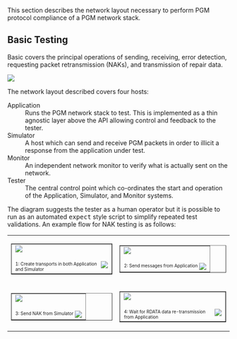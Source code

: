 This section describes the network layout necessary to perform PGM protocol compliance of a PGM network stack.

## Basic Testing ##
Basic covers the principal operations of sending, receiving, error detection, requesting packet retransmission (NAKs), and  transmission of repair data.

<img src='http://miru.hk/wiki/OpenPGM_testing_layout.png' />

The network layout described covers four hosts:

<dl><dt>Application</dt><dd>Runs the PGM network stack to test.  This is implemented as a thin agnostic layer above the API allowing control and feedback to the tester.<br>
</dd><dt>Simulator</dt><dd>A host which can send and receive PGM packets in order to illicit a response from the application under test.<br>
</dd><dt>Monitor</dt><dd>An independent network monitor to verify what is actually sent on the network.<br>
</dd><dt>Tester</dt><dd>The central control point which co-ordinates the start and operation of the Application, Simulator, and Monitor systems.<br>
</dd></dl>

The diagram suggests the tester as a human operator but it is possible to run as an automated <tt>expect</tt> style script to simplify repeated test validations.  An example flow for NAK testing is as follows:

<table>
<tr><td>
<table cellpadding='5' border='1' cellspacing='0'>
<tr>
<td><a href='http://miru.hk/wiki/Flow_part1.png'><img src='http://miru.hk/wiki/320px-Flow_part1.png' /><br /><br /><img src='http://miru.hk/wiki/magnify-clip.png' align='right' /></a><font size='1'>1: Create transports in both Application and Simulator</font></td>
</tr>
</table>
</td><td>
<table cellpadding='5' border='1' cellspacing='0'>
<tr>
<td><a href='http://miru.hk/wiki/Flow_part2.png'><img src='http://miru.hk/wiki/320px-Flow_part2.png' /><br /><br /><img src='http://miru.hk/wiki/magnify-clip.png' align='right' /></a><font size='1'>2: Send messages from Application</font></td>
</tr>
</table>
</td></tr><tr><td>
<table cellpadding='5' border='1' cellspacing='0'>
<tr>
<td><a href='http://miru.hk/wiki/Flow_part3.png'><img src='http://miru.hk/wiki/320px-Flow_part3.png' /><br /><br /><img src='http://miru.hk/wiki/magnify-clip.png' align='right' /></a><font size='1'>3: Send NAK from Simulator</font></td>
</tr>
</table>
</td><td>
<table cellpadding='5' border='1' cellspacing='0'>
<tr>
<td><a href='http://miru.hk/wiki/Flow_part4.png'><img src='http://miru.hk/wiki/320px-Flow_part4.png' /><br /><br /><img src='http://miru.hk/wiki/magnify-clip.png' align='right' /></a><font size='1'>4: Wait for RDATA data re-transmission from Application</font></td>
</tr>
</table>
</td></tr></table>
